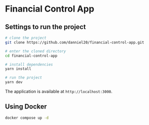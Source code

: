 # Financial Control App

## Settings to run the project

```bash
# clone the project
git clone https://github.com/danniel20/financial-control-app.git

# enter the cloned directory
cd financial-control-app

# install dependencies
yarn install

# run the project
yarn dev
```

The application is available at `http://localhost:3000`.

## Using Docker

```bash
docker compose up -d
```
